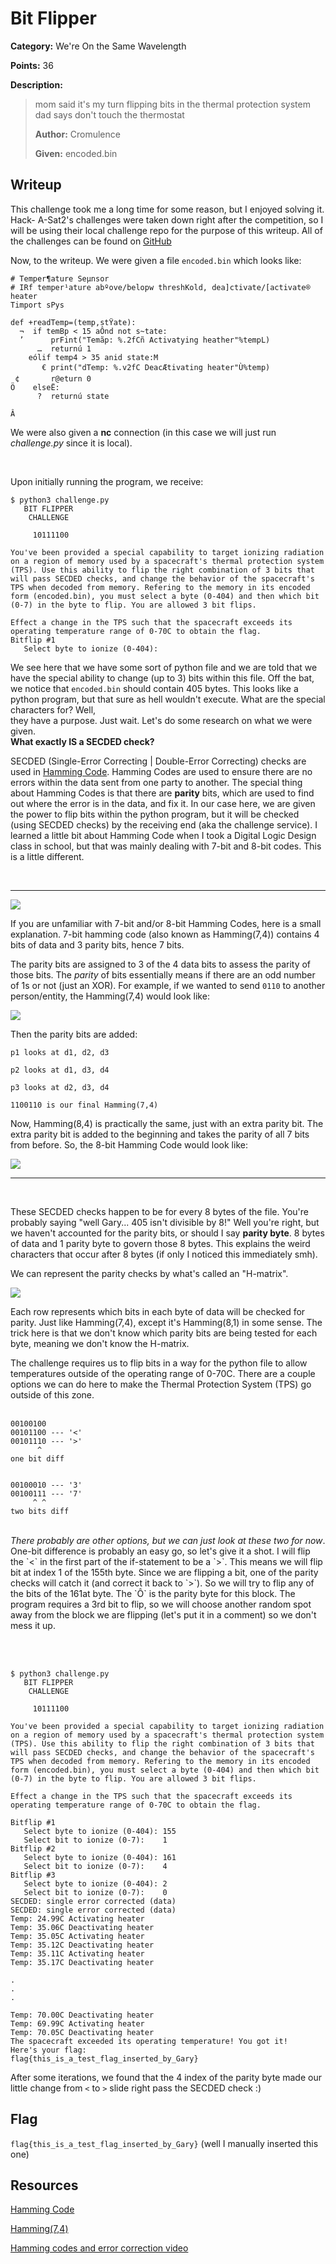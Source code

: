 # Bit Flipper
**Category:** We're On the Same Wavelength

**Points:** 36

**Description:**
> mom said it's my turn flipping bits in the thermal protection system
> dad says don't touch the thermostat
>
> **Author:** Cromulence
>
> **Given:** encoded.bin

## Writeup
This challenge took me a long time for some reason, but I enjoyed solving it. Hack-
A-Sat2's challenges were taken down right after the competition, so I will be
using their local challenge repo for the purpose of this writeup. All of the challenges
can be found on [GitHub](https://github.com/cromulencellc/hackasat-qualifier-2021)
<br>

Now, to the writeup. We were given a file `encoded.bin` which looks like:

```
# Temper¶ature Seµnsor
# IRf temper¹ature abºove/belopw threshKold, dea]ctivate/[activate® heater
Timport sPys

def +readTemp=(temp,stŸate):
  ¬  if temBp < 15 aÔnd not s~tate:
  ’      prFint("Temãp: %.2fCñ Activatying heather"%tempL)
      …  returnú 1
    eólif temp4 > 35 anid state:M
       € print("dTemp: %.v2fC DeacÆtivating heater"Ù%temp)
 ¢       r@eturn 0
Ö    elseË:
      ?  returnú state

Â
```

We were also given a **nc** connection (in this case we will just run *challenge.py*
since it is local).

<br/>

Upon initially running the program, we receive:

```
$ python3 challenge.py
   BIT FLIPPER
    CHALLENGE

     10111100

You've been provided a special capability to target ionizing radiation on a region of memory used by a spacecraft's thermal protection system (TPS). Use this ability to flip the right combination of 3 bits that will pass SECDED checks, and change the behavior of the spacecraft's TPS when decoded from memory. Refering to the memory in its encoded form (encoded.bin), you must select a byte (0-404) and then which bit (0-7) in the byte to flip. You are allowed 3 bit flips.

Effect a change in the TPS such that the spacecraft exceeds its operating temperature range of 0-70C to obtain the flag.
Bitflip #1
   Select byte to ionize (0-404):
```

We see here that we have some sort of python file and we are told that we have the
special ability to change (up to 3) bits within this file. Off the bat, we notice
that `encoded.bin` should contain 405 bytes. This looks like a python program,
but that sure as hell wouldn't execute. What are the special characters for? Well, \
they have a purpose. Just wait. Let's do some research on what we were given.
<br>
**What exactly IS a SECDED check?**

SECDED (Single-Error Correcting | Double-Error Correcting) checks are used in
[Hamming Code](https://en.wikipedia.org/wiki/Hamming_code). Hamming Codes are
used to ensure there are no errors within the data sent from one party to another.
The special thing about Hamming Codes is that there are **parity** bits, which
are used to find out where the error is in the data, and fix it. In our case here,
we are given the power to flip bits within the python program, but it will be checked
(using SECDED checks) by the receiving end (aka the challenge service). I learned a
little bit about Hamming Code when I took a Digital Logic Design class in school,
but that was mainly dealing with 7-bit and 8-bit codes. This is a little different.

<br/>
<hr>

<img src="https://latex.codecogs.com/png.latex?
\dpi{150}&space;\LARGE\color{Orange}&space;p_{1}&space;p_{2}&space;d_{1}&space;p_{3}&space;d_{2}&space;d_{3}&space;d_{4}&space;"/>


If you are unfamiliar with 7-bit and/or 8-bit Hamming Codes, here is a small
explanation. 7-bit hamming code (also known as Hamming(7,4)) contains 4 bits
of data and 3 parity bits, hence 7 bits.


The parity bits are assigned to 3 of the 4 data bits to assess the parity of those
bits. The *parity* of bits essentially means if there are an odd number of 1s or
not (just an XOR). For example, if we wanted to send `0110` to another person/entity,
the Hamming(7,4) would look like:

<img src="https://latex.codecogs.com/png.latex?\dpi{150}&space;\LARGE\color{Orange}&space;p_{1}&space;p_{2}&space;0&space;p_{3}&space;1&space;1&space;0" />

Then the parity bits are added:

```
p1 looks at d1, d2, d3

p2 looks at d1, d3, d4

p3 looks at d2, d3, d4

1100110 is our final Hamming(7,4)

```

Now, Hamming(8,4) is practically the same, just with an extra parity bit. The
extra parity bit is added to the beginning and takes the parity of all 7 bits from
before. So, the 8-bit Hamming Code would look like:


<img src="https://latex.codecogs.com/png.latex?\dpi{150}&space;\LARGE\color{Orange}&space;0&space;1&space;1&space;0&space;0&space;1&space;1&space;0&space;"/>


<hr>
<br/>

These SECDED checks happen to be for every 8 bytes of the file. You're probably
saying "well Gary... 405 isn't divisible by 8!" Well you're right, but we haven't
accounted for the parity bits, or should I say **parity byte**. 8 bytes of data
and 1 parity byte to govern those 8 bytes. This explains the weird characters
that occur after 8 bytes (if only I noticed this immediately smh).

We can represent the parity checks by what's called an "H-matrix".

<img src="https://latex.codecogs.com/png.latex?\dpi{150}&space;\huge&space;\color{Orange}\begin{bmatrix}&space;?&space;&&space;?&space;&&space;?&space;&&space;?&space;&&space;?&space;&&space;?&space;&&space;?&space;&&space;?\\&space;?&space;&&space;?&space;&&space;?&space;&&space;?&space;&&space;?&space;&&space;?&space;&&space;?&space;&&space;?\\&space;...&space;&&space;...&space;&&space;...&space;&&space;...&space;&&space;...&space;&&space;...&space;&&space;...&space;&&space;...\\&space;?&space;&&space;?&space;&&space;?&space;&&space;?&space;&&space;?&space;&&space;?&space;&&space;?&space;&&space;?&space;\end{bmatrix}"/>

Each row represents which bits in each byte of data will be checked for parity. Just
like Hamming(7,4), except it's Hamming(8,1) in some sense. The trick here is that
we don't know which parity bits are being tested for each byte, meaning we don't
know the H-matrix.

The challenge requires us to flip bits in a way for the python file to allow
temperatures outside of the operating range of 0-70C. There are a couple options
we can do here to make the Thermal Protection System (TPS) go outside of this zone.<br/><br/>

```
00100100
00101100 --- '<'
00101110 --- '>'
      ^
one bit diff


00100010 --- '3'
00100111 --- '7'
     ^ ^
two bits diff
```

<br/>
<i>There probably are other options, but we can just look at these two for now</i>.
One-bit difference is probably an easy go, so let's give it a shot. I will flip
the `<` in the first part of the if-statement to be a `>`. This means we will
flip bit at index 1 of the 155th byte. Since we are flipping a bit, one of the
parity checks will catch it (and correct it back to `>`). So we will
try to flip any of the bits of the 161at byte. The `Ô` is the parity byte for this block.
The program requires a 3rd bit to flip, so we will choose another random spot away
from the block we are flipping (let's put it in a comment) so we don't mess it up.

<br/><br/>

```
$ python3 challenge.py
   BIT FLIPPER
    CHALLENGE

     10111100

You've been provided a special capability to target ionizing radiation on a region of memory used by a spacecraft's thermal protection system (TPS). Use this ability to flip the right combination of 3 bits that will pass SECDED checks, and change the behavior of the spacecraft's TPS when decoded from memory. Refering to the memory in its encoded form (encoded.bin), you must select a byte (0-404) and then which bit (0-7) in the byte to flip. You are allowed 3 bit flips.

Effect a change in the TPS such that the spacecraft exceeds its operating temperature range of 0-70C to obtain the flag.

Bitflip #1
   Select byte to ionize (0-404): 155
   Select bit to ionize (0-7):    1
Bitflip #2
   Select byte to ionize (0-404): 161
   Select bit to ionize (0-7):    4
Bitflip #3
   Select byte to ionize (0-404): 2
   Select bit to ionize (0-7):    0
SECDED: single error corrected (data)
SECDED: single error corrected (data)
Temp: 24.99C Activating heater
Temp: 35.06C Deactivating heater
Temp: 35.05C Activating heater
Temp: 35.12C Deactivating heater
Temp: 35.11C Activating heater
Temp: 35.17C Deactivating heater

.
.
.

Temp: 70.00C Deactivating heater
Temp: 69.99C Activating heater
Temp: 70.05C Deactivating heater
The spacecraft exceeded its operating temperature! You got it!
Here's your flag:
flag{this_is_a_test_flag_inserted_by_Gary}
```

After some iterations, we found that the 4 index of the parity byte made our little
change from `<` to `>` slide right pass the SECDED check :)
<br>

## Flag
`flag{this_is_a_test_flag_inserted_by_Gary}` (well I manually inserted this one)
<br>

## Resources
[Hamming Code](https://en.wikipedia.org/wiki/Hamming_code)

[Hamming(7,4)](https://en.wikipedia.org/wiki/Hamming(7,4))

[Hamming codes and error correction video](https://www.youtube.com/watch?v=X8jsijhllIA)
